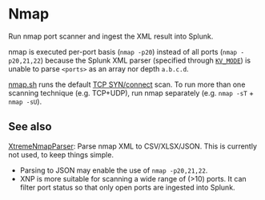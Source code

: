 # Nmap

Run nmap port scanner and ingest the XML result into Splunk.

nmap is executed per-port basis (`nmap -p20`) instead of all ports (`nmap -p20,21,22`) because the Splunk XML parser (specified through [`KV_MODE`](https://docs.splunk.com/Documentation/Splunk/latest/admin/propsconf#Field_extraction_configuration)) is unable to parse `<ports>` as an array nor depth `a.b.c.d`.

[nmap.sh](./bin/nmap.sh) runs the default [TCP SYN/connect](https://nmap.org/book/man-port-scanning-techniques.html) scan. To run more than one scanning technique (e.g. TCP+UDP), run nmap separately (e.g. `nmap -sT` + `nmap -sU`).

## See also

[XtremeNmapParser](https://github.com/xtormin/XtremeNmapParser): Parse nmap XML to CSV/XLSX/JSON. This is currently not used, to keep things simple.

- Parsing to JSON may enable the use of `nmap -p20,21,22`.
- XNP is more suitable for scanning a wide range of (>10) ports. It can filter port status so that only open ports are ingested into Splunk.
